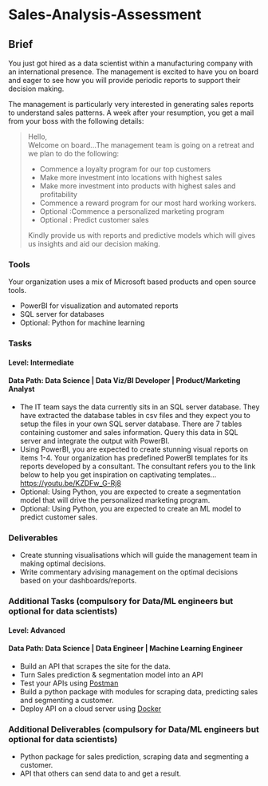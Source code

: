 # Sales-Analysis-Assessment

## Brief
You just got hired as a data scientist within a manufacturing company with an international presence.
The management is excited to have you on board and eager to see how you will provide periodic reports to support their decision making.

The management is particularly very interested in generating sales reports to understand sales patterns. A week after your resumption, you get a mail from your boss with the following details:

> Hello,
> <br>
> Welcome on board...The management team is going on a retreat and we plan to do the following:
>
> - Commence a loyalty program for our top customers
> - Make more investment into locations with highest sales
> - Make more investment into products with highest sales and profitability 
> - Commence a reward program for our most hard working workers.
> - Optional :Commence a personalized marketing program
> - Optional : Predict customer sales
> 
> Kindly provide us with reports and predictive models which will gives us insights and aid our decision making. 


### Tools
Your organization uses a mix of Microsoft based products and open source tools.
- PowerBI for visualization and automated reports
- SQL server for databases
- Optional: Python for machine learning 

### Tasks
#### Level: Intermediate
#### Data Path: Data Science | Data Viz/BI Developer | Product/Marketing Analyst

- The IT team says the data currently sits in an SQL server database. They have extracted the database tables in csv files and they expect you to setup the files in your own SQL server database. There are 7 tables containing customer and sales information. Query this data in SQL server and integrate the output with PowerBI. 
- Using PowerBI, you are expected to create stunning visual reports on items 1-4. Your organization has predefined PowerBI templates for its reports developed by a consultant. The consultant refers you to the link below to help you get inspiration on captivating templates... https://youtu.be/KZDFw_G-Rj8
- Optional: Using Python, you are expected to create a segmentation model that will drive the personalized marketing program.
- Optional: Using Python, you are expected to create an ML model to predict customer sales.

### Deliverables
- Create stunning visualisations which will guide the management team in making optimal decisions.
- Write commentary advising management on the optimal decisions based on your dashboards/reports.

### Additional Tasks (compulsory for Data/ML engineers but optional for data scientists)
#### Level: Advanced 
#### Data Path: Data Science | Data Engineer | Machine Learning Engineer
- Build an API that scrapes the site for the data.
- Turn Sales prediction & segmentation model into an API
- Test your APIs using [Postman](https://www.postman.com/)
- Build a python package with modules for scraping data, predicting sales and segmenting a customer.
- Deploy API on a cloud server using [Docker](https://www.docker.com/)


### Additional Deliverables (compulsory for Data/ML engineers but optional for data scientists)
- Python package for sales prediction, scraping data and segmenting a customer.
- API that others can send data to and get a result.



